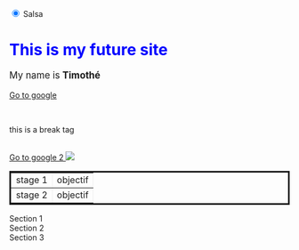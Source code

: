 
<html>



<head>

<script type="text/javascript" src="Java.js"></script>
<link href="CSS.css" type="text/css" rel="stylesheet">
</head>

<body>

<input type="radio" name="food" value="salsa" checked> Salsa<!-- utilisez pour cocher des choses (une seul cocher possible
alors que les checkbox peuvent etre coché séparément
input type : number/date/color/ submit 
dans les input_col placeholder/readonly-->

<h1 style="color:blue;"> This is my future site </h1>
<p style="font-size:120%;"> My name is <strong> Timothé </strong> </p>
<a href="http://www.google.com"> Go to google </a>
<!-- c est un commentaire -->

<br/> <p> this is a break tag </p>

<br/>
<a href="https://www.google.com"> Go to google 2 <img src="https://f.hellowork.com/blogdumoderateur/2013/10/google-logo.png"/></a>



<table border="1" style="border:solid;">
<tr>
<td> stage 1 </td> <td> objectif </td>
</tr>
<tr>
<td> stage 2 </td> <td> objectif </td>
</tr>
</table>



 <div class="one">Section 1</div>
        <div class="two">Section 2</div>
        <div class="three">Section 3</div>

</body>







</html>